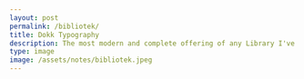 ```yaml
---
layout: post
permalink: /bibliotek/
title: Dokk Typography
description: The most modern and complete offering of any Library I've been to, the Dokk in Aarhus also had fantastic bold signage.
type: image
image: /assets/notes/bibliotek.jpeg
---
```

